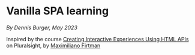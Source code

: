 # Vanilla SPA learning

*By Dennis Burger, May 2023*

Inspired by the course [Creating Interactive Experiences Using HTML APIs](https://app.pluralsight.com/library/courses/html-apis-using-creating-interactive-experiences/table-of-contents) on Pluralsight, by [Maximiliano Firtman](https://firt.dev/) 